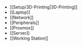 - [[Setup/3D-Printing|3D-Printing]]
- [[Laptop]]
- [[Network]]
- [[Peripherals]]
- [[Proxmox]]
- [[Server]]
- [[Working Station]]